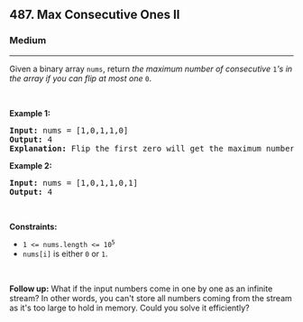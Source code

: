 <h2>487. Max Consecutive Ones II</h2><h3>Medium</h3><hr><div><p>Given a binary array <code>nums</code>, return <em>the maximum number of consecutive </em><code>1</code><em>'s in the array if you can flip at most one</em> <code>0</code>.</p>

<p>&nbsp;</p>
<p><strong>Example 1:</strong></p>

<pre><strong>Input:</strong> nums = [1,0,1,1,0]
<strong>Output:</strong> 4
<strong>Explanation:</strong> Flip the first zero will get the maximum number of consecutive 1s. After flipping, the maximum number of consecutive 1s is 4.
</pre>

<p><strong>Example 2:</strong></p>

<pre><strong>Input:</strong> nums = [1,0,1,1,0,1]
<strong>Output:</strong> 4
</pre>

<p>&nbsp;</p>
<p><strong>Constraints:</strong></p>

<ul>
	<li><code>1 &lt;= nums.length &lt;= 10<sup>5</sup></code></li>
	<li><code>nums[i]</code> is either <code>0</code> or <code>1</code>.</li>
</ul>

<p>&nbsp;</p>
<p><strong>Follow up:</strong> What if the input numbers come in one by one as an infinite stream? In other words, you can't store all numbers coming from the stream as it's too large to hold in memory. Could you solve it efficiently?</p>
</div>